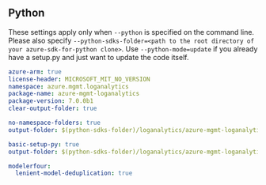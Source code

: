 ## Python

These settings apply only when `--python` is specified on the command line.
Please also specify `--python-sdks-folder=<path to the root directory of your azure-sdk-for-python clone>`.
Use `--python-mode=update` if you already have a setup.py and just want to update the code itself.

``` yaml $(python) && $(track2)
azure-arm: true
license-header: MICROSOFT_MIT_NO_VERSION
namespace: azure.mgmt.loganalytics
package-name: azure-mgmt-loganalytics
package-version: 7.0.0b1
clear-output-folder: true
```

``` yaml $(python) && $(python-mode) == 'update' && $(track2)
no-namespace-folders: true
output-folder: $(python-sdks-folder)/loganalytics/azure-mgmt-loganalytics/azure/mgmt/loganalytics
```
``` yaml $(python) && $(python-mode) == 'create' && $(track2)
basic-setup-py: true
output-folder: $(python-sdks-folder)/loganalytics/azure-mgmt-loganalytics
```
``` yaml $(python) && $(track2)
modelerfour:
  lenient-model-deduplication: true
```
